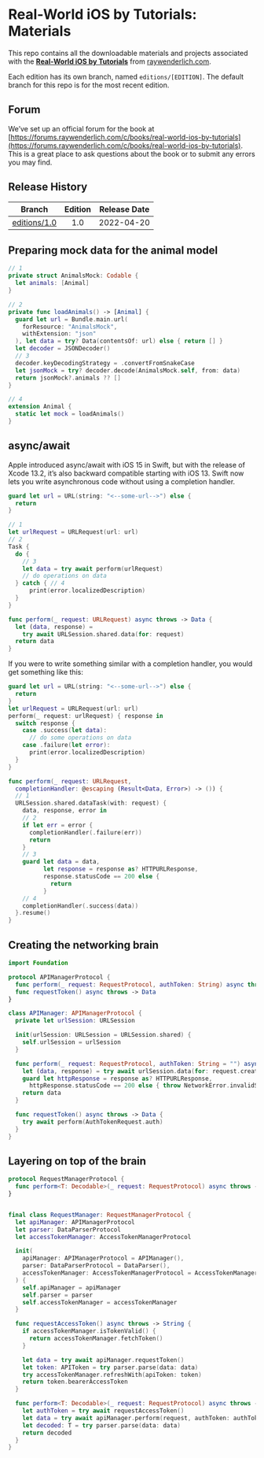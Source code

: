 # Real-World iOS by Tutorials: Materials


This repo contains all the downloadable materials and projects associated with the **[Real-World iOS by Tutorials](https://www.raywenderlich.com/books/real-world-ios-by-tutorials)** from [raywenderlich.com](https://www.raywenderlich.com).

Each edition has its own branch, named `editions/[EDITION]`. The default branch for this repo is for the most recent edition.

## Forum

We’ve set up an official forum for the book at [https://forums.raywenderlich.com/c/books/real-world-ios-by-tutorials](https://forums.raywenderlich.com/c/books/real-world-ios-by-tutorials). This is a great place to ask questions about the book or to submit any errors you may find.

## Release History

| Branch                                                                            | Edition | Release Date |
| --------------------------------------------------------------------------------- |:-------:|:------------:|
| [editions/1.0](https://github.com/raywenderlich/rwi-materials/tree/editions/1.0) | 1.0     | 2022-04-20   |


## Preparing mock data for the animal model
```swift
// 1
private struct AnimalsMock: Codable {
  let animals: [Animal]
}

// 2
private func loadAnimals() -> [Animal] {
  guard let url = Bundle.main.url(
    forResource: "AnimalsMock",
    withExtension: "json"
  ), let data = try? Data(contentsOf: url) else { return [] }
  let decoder = JSONDecoder()
  // 3
  decoder.keyDecodingStrategy = .convertFromSnakeCase
  let jsonMock = try? decoder.decode(AnimalsMock.self, from: data)
  return jsonMock?.animals ?? []
}

// 4
extension Animal {
  static let mock = loadAnimals()
}
```

## async/await
Apple introduced async/await with iOS 15 in Swift, but with the release of Xcode 13.2, it’s also backward compatible starting with iOS 13. Swift now lets you write asynchronous code without using a completion handler. 

```swift
guard let url = URL(string: "<--some-url-->") else {
  return
}

// 1
let urlRequest = URLRequest(url: url)
// 2
Task {
  do {
    // 3
    let data = try await perform(urlRequest)
    // do operations on data
  } catch { // 4
      print(error.localizedDescription)
  }
}

func perform(_ request: URLRequest) async throws -> Data {
  let (data, response) =
    try await URLSession.shared.data(for: request)
  return data
}
```

If you were to write something similar with a completion handler, you would get something like this:
```swift
guard let url = URL(string: "<--some-url-->") else {
  return
}
let urlRequest = URLRequest(url: url)
perform(_ request: urlRequest) { response in
  switch response {
    case .success(let data):
      // do some operations on data
    case .failure(let error):
      print(error.localizedDescription)
  }
}

func perform(_ request: URLRequest,
  completionHandler: @escaping (Result<Data, Error>) -> ()) {
  // 1
  URLSession.shared.dataTask(with: request) {
    data, response, error in
    // 2
    if let err = error {
      completionHandler(.failure(err))
      return
    }
    // 3
    guard let data = data,
          let response = response as? HTTPURLResponse,
          response.statusCode == 200 else {
            return
          }
    // 4
    completionHandler(.success(data))
  }.resume()
}

```

## Creating the networking brain

```swift
import Foundation

protocol APIManagerProtocol {
  func perform(_ request: RequestProtocol, authToken: String) async throws -> Data
  func requestToken() async throws -> Data
}

class APIManager: APIManagerProtocol {
  private let urlSession: URLSession

  init(urlSession: URLSession = URLSession.shared) {
    self.urlSession = urlSession
  }

  func perform(_ request: RequestProtocol, authToken: String = "") async throws -> Data {
    let (data, response) = try await urlSession.data(for: request.createURLRequest(authToken: authToken))
    guard let httpResponse = response as? HTTPURLResponse,
      httpResponse.statusCode == 200 else { throw NetworkError.invalidServerResponse }
    return data
  }

  func requestToken() async throws -> Data {
    try await perform(AuthTokenRequest.auth)
  }
}
```

## Layering on top of the brain

```swift
protocol RequestManagerProtocol {
  func perform<T: Decodable>(_ request: RequestProtocol) async throws -> T
}


final class RequestManager: RequestManagerProtocol {
  let apiManager: APIManagerProtocol
  let parser: DataParserProtocol
  let accessTokenManager: AccessTokenManagerProtocol

  init(
    apiManager: APIManagerProtocol = APIManager(),
    parser: DataParserProtocol = DataParser(),
    accessTokenManager: AccessTokenManagerProtocol = AccessTokenManager()
  ) {
    self.apiManager = apiManager
    self.parser = parser
    self.accessTokenManager = accessTokenManager
  }

  func requestAccessToken() async throws -> String {
    if accessTokenManager.isTokenValid() {
      return accessTokenManager.fetchToken()
    }

    let data = try await apiManager.requestToken()
    let token: APIToken = try parser.parse(data: data)
    try accessTokenManager.refreshWith(apiToken: token)
    return token.bearerAccessToken
  }

  func perform<T: Decodable>(_ request: RequestProtocol) async throws -> T {
    let authToken = try await requestAccessToken()
    let data = try await apiManager.perform(request, authToken: authToken)
    let decoded: T = try parser.parse(data: data)
    return decoded
  }
}
```
